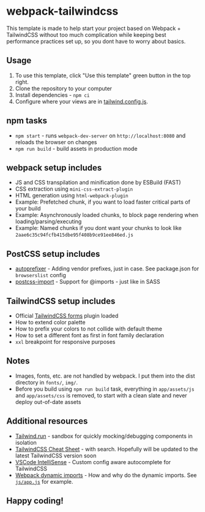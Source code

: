 # webpack-tailwindcss

This template is made to help start your project based on Webpack + TailwindCSS without too much complication while keeping best performance practices set up, so you dont have to worry about basics.

## Usage

1) To use this template, click "Use this template" green button in the top right.
2) Clone the repository to your computer
3) Install dependencies - `npm ci`
4) Configure where your views are in [tailwind.config.js](https://github.com/pavelloz/webpack-tailwindcss-purgecss/blob/master/tailwind.config.js).

## npm tasks
* `npm start` - runs `webpack-dev-server` on `http://localhost:8080` and reloads the browser on changes
* `npm run build` - build assets in production mode

## webpack setup includes
* JS and CSS transpilation and minification done by ESBuild (FAST)
* CSS extraction using `mini-css-extract-plugin`
* HTML generation using `html-webpack-plugin`
* Example: Prefetched chunk, if you want to load faster critical parts of your build
* Example: Asynchronously loaded chunks, to block page rendering when loading/parsing/executing
* Example: Named chunks if you dont want your chunks to look like `2aae6c35c94fcfb415dbe95f408b9ce91ee846ed.js`

## PostCSS setup includes
* [autoprefixer](https://github.com/postcss/autoprefixer) - Adding vendor prefixes, just in case. See package.json for `browserslist` config
* [postcss-import](https://github.com/postcss/postcss-import) - Support for @imports - just like in SASS

## TailwindCSS setup includes
* Official [TailwindCSS forms](https://tailwindcss.com/docs/plugins#forms) plugin loaded
* How to extend color palette
* How to prefix your colors to not collide with default theme
* How to set a different font as first in font family declaration
* `xxl` breakpoint for responsive purposes

## Notes
* Images, fonts, etc. are not handled by webpack. I put them into the dist directory in `fonts/`, `img/`.
* Before you build using `npm run build` task, everything in `app/assets/js` and `app/assets/css` is removed, to start with a clean slate and never deploy out-of-date assets

## Additional resources

* [Tailwind.run](https://tailwind.run/new) - sandbox for quickly mocking/debugging components in isolation
* [TailwindCSS Cheat Sheet](https://nerdcave.com/tailwind-cheat-sheet) - with search. Hopefully will be updated to the latest TailwindCSS version soon
* [VSCode IntelliSense](https://marketplace.visualstudio.com/items?itemName=bradlc.vscode-tailwindcss) - Custom config aware autocomplete for TailwindCSS
* [Webpack dynamic imports](https://medium.com/front-end-weekly/webpack-and-dynamic-imports-doing-it-right-72549ff49234) - How and why do the dynamic imports. See [`js/app.js`](src/js/app.js) for example.

## Happy coding!
